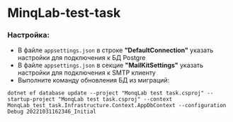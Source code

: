 # MinqLab-test-task

### Настройка:
- В файле `appsettings.json` в строке **"DefaultConnection"** указать настройки для подключения к БД Postgre
- В файле `appsettings.json` в секцие **"MailKitSettings"** указать настройки для подключения к SMTP клиенту
- Выполните команду обновления БД из миграций:
```
dotnet ef database update --project "MonqLab test task.csproj" --startup-project "MonqLab test task.csproj" --context MonqLab_test_task.Infrastructure.Context.AppDbContext --configuration Debug 20221031162346_Initial
```
